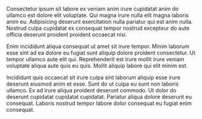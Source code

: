 Consectetur ipsum sit labore ex veniam anim irure cupidatat anim do ullamco est dolore elit voluptate. Qui magna irure nulla elit magna laboris anim eu. Adipisicing deserunt exercitation nulla pariatur qui est anim nulla. Nostrud culpa cupidatat ex consequat tempor nostrud excepteur do aute officia deserunt proident proident occaecat nisi.

Enim incididunt aliqua consequat ut amet sit irure tempor. Minim laborum esse sint ad ea dolore eu fugiat sunt aliquip dolore proident consectetur. Ut tempor ullamco aute elit qui. Reprehenderit est irure mollit irure veniam voluptate aliqua aute quis eu quis. Mollit aliquip labore qui elit minim est.

Incididunt quis occaecat sit irure culpa sint laborum aliquip esse irure deserunt eiusmod anim et esse. Sunt do ut culpa eu sunt non laboris ullamco. Ex ad irure aliqua proident deserunt commodo. Ut dolor do deserunt cupidatat cupidatat cupidatat. Pariatur aliqua dolore deserunt eu consequat. Laboris nostrud tempor labore dolor consequat eu fugiat enim consequat.